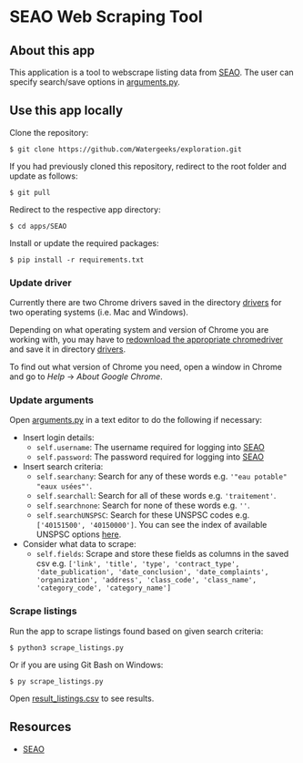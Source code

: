 # SEAO Web Scraping Tool

## About this app

This application is a tool to webscrape listing data from [SEAO](https://seao.ca/). The user can specify search/save options in [arguments.py](arguments.py).

## Use this app locally

Clone the repository:

```
$ git clone https://github.com/Watergeeks/exploration.git
```

If you had previously cloned this repository, redirect to the root folder and update as follows:

```
$ git pull
```

Redirect to the respective app directory:

```
$ cd apps/SEAO
```

Install or update the required packages:

```
$ pip install -r requirements.txt
```

### Update driver

Currently there are two Chrome drivers saved in the directory [drivers](drivers/) for two operating systems (i.e. Mac and Windows). 

Depending on what operating system and version of Chrome you are working with, you may have to [redownload the appropriate chromedriver](https://sites.google.com/a/chromium.org/chromedriver/downloads) and save it in directory [drivers](drivers/). 

To find out what version of Chrome you need, open a window in Chrome and go to *Help* -> *About Google Chrome*.

### Update arguments

Open [arguments.py](arguments.py) in a text editor to do the following if necessary:
- Insert login details:
    - `self.username`: The username required for logging into [SEAO](https://seao.ca/)
    - `self.password`: The password required for logging into [SEAO](https://seao.ca/)
- Insert search criteria:
    - `self.searchany`: Search for any of these words e.g. `'"eau potable" "eaux usées"'`.
    - `self.searchall`: Search for all of these words e.g. `'traitement'`.
    - `self.searchnone`: Search for none of these words e.g. `''`.
    - `self.searchUNSPSC`: Search for these UNSPSC codes e.g. `['40151500', '40150000']`. You can see the index of available UNSPSC options [here](result_UNSPSC.csv).
- Consider what data to scrape:
    - `self.fields`: Scrape and store these fields as columns in the saved csv e.g. `['link', 'title', 'type', 'contract_type', 'date_publication', 'date_conclusion', 'date_complaints', 'organization', 'address', 'class_code', 'class_name', 'category_code', 'category_name']`

### Scrape listings

Run the app to scrape listings found based on given search criteria:

```
$ python3 scrape_listings.py
```

Or if you are using Git Bash on Windows:

```
$ py scrape_listings.py
```

Open [result_listings.csv](result_listings.csv) to see results.

## Resources

* [SEAO](https://seao.ca/)
